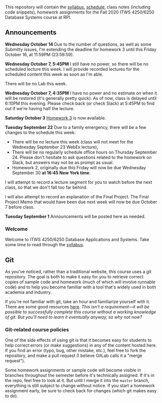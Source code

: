 This repository will contain the [syllabus](syllabus.md), [schedule](schedule.md), class notes (including code snippets), homework assignments for the Fall 2020 ITWS 4250/6250 Database Systems course at RPI.

## Announcements

**Wednesday October 14** Due to the number of questions, as well as some Submitty issues, I'm extending the deadline for homework 3 until this Friday October 16, at 11:59PM (23:59:59).

**Wednesday October 7, 5:45PM** I still have no power, so there will be no scheduled lecture this week. I will provide recorded lectures for the scheduled content this week as soon as I'm able.

There will be no Lab this week.

**Wednesday October 7, 4:35PM** I have no power and no estimate on when it will be restored (it's generally pretty quick). As of now, class is delayed until 6:10PM this evening. Please check back (or check Slack) at 5:45PM to find out if we're having half the lecture.

**Saturday October 3** [Homework 3](homework/homework-3/homework-3.pdf) is now available.

**Tuesday September 22** Due to a family emergency, there will be a few changes to the schedule this week:
- There will be no lecture this week (class will not meet for the Wednesday September 23 WebEx lecture),
- There will be no regularly schedule office hours on Thursday September 24. Please don't hesitate to ask questions related to the homework on Slack, but answers may not be as prompt as usual.
- Homework 2, originally due this Friday will now be due Wednesday September 30 **at 16:45 New York time**.

I will attempt to record a lecture segment for you to watch before the next class, so that we don't fall too far behind.

I will also attempt to record an explanation of the Final Project. The Final Project Memo that would have been due next week will now be due October 7 before class.

**Tuesday September 1** Announcements will be posted here as needed.

### Welcome

Welcome to ITWS 4250/6250 Database Applications and Systems. Take some time to read through the [syllabus](syllabus.md).

## Git

As you've noticed, rather than a traditional website, this course uses a git repository. The goal is both to make it easy for you to retrieve correct copies of sample code and homework (much of which will involve runnable code) and to help you become familiar with a tool that's widely used in both academia and industry. 

If you're not familiar with git, take an hour and familiarize yourself with it. There are some good resources [here](https://try.github.io/). *This isn't a requirement&mdash;it will be possible to successfully complete this course without a working knowledge of git. But you'll need to learn it eventually anyway, so why not now?*

### Git-related course policies

One of the side effects of using git is that it becomes easy for students to help correct errors (or make suggestions) in any of the content hosted here. If you find an error (typo, bug, other mistake, etc.), feel free to fork the repository, and make a pull request (I believe GitLab calls it a "merge request").

Some homework assignments or sample code will become visible in branches throughout the semester before it's technically assigned. If it's in the repo, feel free to look at it. But until I merge it into the `master` branch, everything is still subject to change without notice. If you start a homework assignment early, be sure to check back for changes (which git makes easy to do).


